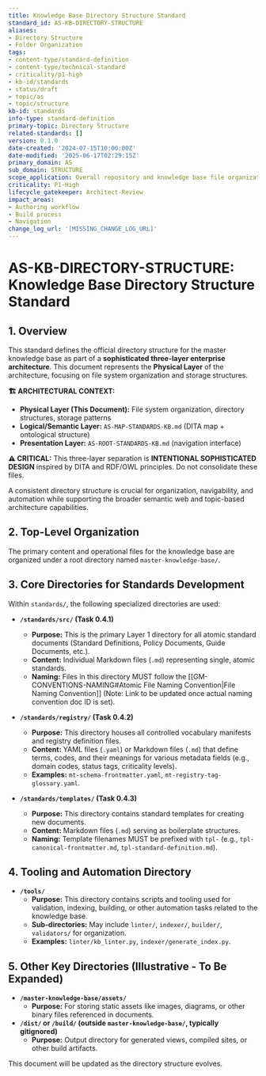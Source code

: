 ```yaml
---
title: Knowledge Base Directory Structure Standard
standard_id: AS-KB-DIRECTORY-STRUCTURE
aliases:
- Directory Structure
- Folder Organization
tags:
- content-type/standard-definition
- content-type/technical-standard
- criticality/p1-high
- kb-id/standards
- status/draft
- topic/as
- topic/structure
kb-id: standards
info-type: standard-definition
primary-topic: Directory Structure
related-standards: []
version: 0.1.0
date-created: '2024-07-15T10:00:00Z'
date-modified: '2025-06-17T02:29:15Z'
primary_domain: AS
sub_domain: STRUCTURE
scope_application: Overall repository and knowledge base file organization.
criticality: P1-High
lifecycle_gatekeeper: Architect-Review
impact_areas:
- Authoring workflow
- Build process
- Navigation
change_log_url: '[MISSING_CHANGE_LOG_URL]'
---
```

# AS-KB-DIRECTORY-STRUCTURE: Knowledge Base Directory Structure Standard

## 1. Overview

This standard defines the official directory structure for the master knowledge base as part of a **sophisticated three-layer enterprise architecture**. This document represents the **Physical Layer** of the architecture, focusing on file system organization and storage structures.

**🏗️ ARCHITECTURAL CONTEXT:**
- **Physical Layer (This Document):** File system organization, directory structures, storage patterns
- **Logical/Semantic Layer:** `AS-MAP-STANDARDS-KB.md` (DITA map + ontological structure)
- **Presentation Layer:** `AS-ROOT-STANDARDS-KB.md` (navigation interface)

**⚠️ CRITICAL:** This three-layer separation is **INTENTIONAL SOPHISTICATED DESIGN** inspired by DITA and RDF/OWL principles. Do not consolidate these files.

A consistent directory structure is crucial for organization, navigability, and automation while supporting the broader semantic web and topic-based architecture capabilities.

## 2. Top-Level Organization

The primary content and operational files for the knowledge base are organized under a root directory named `master-knowledge-base/`.

## 3. Core Directories for Standards Development

Within `standards/`, the following specialized directories are used:

*   **`/standards/src/` (Task 0.4.1)**
    *   **Purpose:** This is the primary Layer 1 directory for all atomic standard documents (Standard Definitions, Policy Documents, Guide Documents, etc.).
    *   **Content:** Individual Markdown files (`.md`) representing single, atomic standards.
    *   **Naming:** Files in this directory MUST follow the [[GM-CONVENTIONS-NAMING#Atomic File Naming Convention|File Naming Convention]] (Note: Link to be updated once actual naming convention doc ID is set).

*   **`/standards/registry/` (Task 0.4.2)**
    *   **Purpose:** This directory houses all controlled vocabulary manifests and registry definition files.
    *   **Content:** YAML files (`.yaml`) or Markdown files (`.md`) that define terms, codes, and their meanings for various metadata fields (e.g., domain codes, status tags, criticality levels).
    *   **Examples:** `mt-schema-frontmatter.yaml`, `mt-registry-tag-glossary.yaml`.

*   **`/standards/templates/` (Task 0.4.3)**
    *   **Purpose:** This directory contains standard templates for creating new documents.
    *   **Content:** Markdown files (`.md`) serving as boilerplate structures.
    *   **Naming:** Template filenames MUST be prefixed with `tpl-` (e.g., `tpl-canonical-frontmatter.md`, `tpl-standard-definition.md`).

## 4. Tooling and Automation Directory

*   **`/tools/`**
    *   **Purpose:** This directory contains scripts and tooling used for validation, indexing, building, or other automation tasks related to the knowledge base.
    *   **Sub-directories:** May include `linter/`, `indexer/`, `builder/`, `validators/` for organization.
    *   **Examples:** `linter/kb_linter.py`, `indexer/generate_index.py`.

## 5. Other Key Directories (Illustrative - To Be Expanded)

*   **`/master-knowledge-base/assets/`**
    *   **Purpose:** For storing static assets like images, diagrams, or other binary files referenced in documents.
*   **`/dist/` or `/build/` (outside `master-knowledge-base/`, typically gitignored)**
    *   **Purpose:** Output directory for generated views, compiled sites, or other build artifacts.

This document will be updated as the directory structure evolves.
